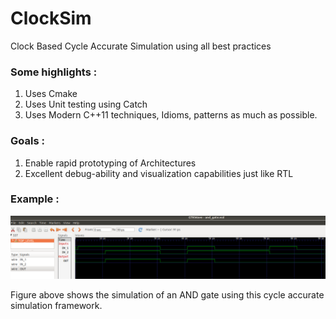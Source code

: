 # ClockSim

Clock Based Cycle Accurate Simulation using all best practices

### Some highlights : 
1. Uses Cmake
2. Uses Unit testing using Catch
3. Uses Modern C++11 techniques, Idioms, patterns as much as possible.

### Goals : 
1. Enable rapid prototyping of Architectures
2. Excellent debug-ability and visualization capabilities just like RTL

### Example :

![Sample VCD waveform](images/and_gate.png)

Figure above shows the simulation of an AND gate using this cycle accurate simulation framework.
